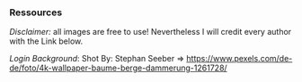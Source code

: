 ### Ressources

_Disclaimer:_ all images are free to use! Nevertheless I will credit every author with the Link below.

_Login Background_:
Shot By: Stephan Seeber => https://www.pexels.com/de-de/foto/4k-wallpaper-baume-berge-dammerung-1261728/
